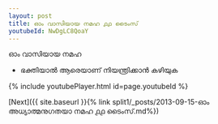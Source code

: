 ```yaml
---
layout: post
title: ഓം വാസിയായ നമഹ ൧൧ ടൈംസ്
youtubeId: NwDgLC8QoaY
---
```

 
 
 ഓം വാസിയായ നമഹ 
 
 -  ഭക്തിയാൽ ആരെയാണ് നിയന്ത്രിക്കാൻ കഴിയുക 
 
  
 
  
 
 
 
 
 
 


{% include youtubePlayer.html id=page.youtubeId %}
 
[Next]({{ site.baseurl }}{% link  split1/_posts/2013-09-15-ഓം അധ്യാത്മനുഗതയാ നമഹ ൧൧ ടൈംസ്.md%})
 
